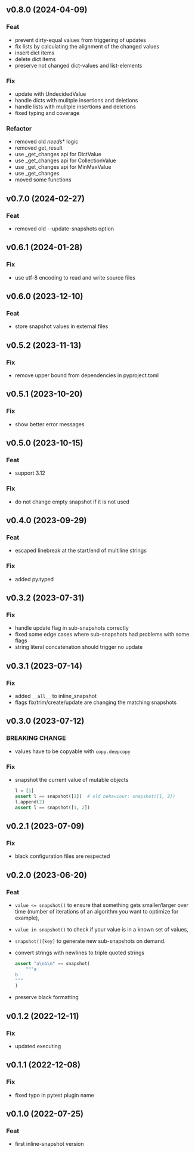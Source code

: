## v0.8.0 (2024-04-09)

### Feat

- prevent dirty-equal values from triggering of updates
- fix lists by calculating the alignment of the changed values
- insert dict items
- delete dict items
- preserve not changed dict-values and list-elements

### Fix

- update with UndecidedValue
- handle dicts with mulitple insertions and deletions
- handle lists with mulitple insertions and deletions
- fixed typing and coverage

### Refactor

- removed old _needs_* logic
- removed get_result
- use _get_changes api for DictValue
- use _get_changes api for CollectionValue
- use _get_changes api for MinMaxValue
- use _get_changes
- moved some functions

## v0.7.0 (2024-02-27)

### Feat

- removed old --update-snapshots option

## v0.6.1 (2024-01-28)

### Fix

- use utf-8 encoding to read and write source files

## v0.6.0 (2023-12-10)

### Feat

- store snapshot values in external files

## v0.5.2 (2023-11-13)

### Fix

- remove upper bound from dependencies in pyproject.toml

## v0.5.1 (2023-10-20)

### Fix

- show better error messages

## v0.5.0 (2023-10-15)

### Feat

- support 3.12

### Fix

- do not change empty snapshot if it is not used

## v0.4.0 (2023-09-29)

### Feat

- escaped linebreak at the start/end of multiline strings

### Fix

- added py.typed

## v0.3.2 (2023-07-31)

### Fix

- handle update flag in sub-snapshots correctly
- fixed some edge cases where sub-snapshots had problems with some flags
- string literal concatenation should trigger no update

## v0.3.1 (2023-07-14)

### Fix

- added `__all__` to inline_snapshot
- flags fix/trim/create/update are changing the matching snapshots

## v0.3.0 (2023-07-12)

### BREAKING CHANGE

- values have to be copyable with `copy.deepcopy`

### Fix

- snapshot the current value of mutable objects
  ``` python
  l = [1]
  assert l == snapshot([1])  # old behaviour: snapshot([1, 2])
  l.append(2)
  assert l == snapshot([1, 2])
  ```

## v0.2.1 (2023-07-09)

### Fix

- black configuration files are respected

## v0.2.0 (2023-06-20)

### Feat

- `value <= snapshot()` to ensure that something gets smaller/larger over time (number of iterations of an algorithm you want to optimize for example),
- `value in snapshot()` to check if your value is in a known set of values,
- `snapshot()[key]` to generate new sub-snapshots on demand.

- convert strings with newlines to triple quoted strings
  ``` python
  assert "a\nb\n" == snapshot(
      """a
  b
  """
  )
  ```
- preserve black formatting


## v0.1.2 (2022-12-11)

### Fix

- updated executing

## v0.1.1 (2022-12-08)

### Fix

- fixed typo in pytest plugin name

## v0.1.0 (2022-07-25)

### Feat

- first inline-snapshot version
